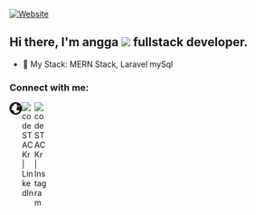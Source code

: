 [![Website](https://img.shields.io/website?label=PortfolioCV&style=for-the-badge&url=https%3A%2F%2Fanggawikanugraha.herokuapp.com)](http://anggawikanugraha.herokuapp.com/)

## Hi there, I'm angga <img src="https://raw.githubusercontent.com/MartinHeinz/MartinHeinz/master/wave.gif" width="30px"> fullstack developer.

- 🌱 My Stack: MERN Stack, Laravel mySql

### Connect with me:

[<img align="left" alt="anggawika.azurewebsites.net" width="22px" src="https://raw.githubusercontent.com/iconic/open-iconic/master/svg/globe.svg" />][website]
[<img align="left" alt="codeSTACKr | LinkedIn" width="22px" src="https://cdn.jsdelivr.net/npm/simple-icons@v3/icons/linkedin.svg" />][linkedin]
[<img align="left" alt="codeSTACKr | Instagram" width="22px" src="https://cdn.jsdelivr.net/npm/simple-icons@v3/icons/instagram.svg" />][instagram]

<br>


[website]: https://anggawika.azurewebsites.net/
[course]: http://vsCodeHero.com
[twitter]: https://twitter.com/codeSTACKr
[youtube]: https://youtube.com/codeSTACKr
[instagram]: https://www.instagram.com/anggawikaa/
[linkedin]: https://www.linkedin.com/in/angga-wika-nugraha-a45b0111a/
[webdevplaylist]: https://www.youtube.com/playlist?list=PLkwxH9e_vrAJ0WbEsFA9W3I1W-g_BTsbt
[jsplaylist]: https://www.youtube.com/playlist?list=PLkwxH9e_vrALRJKu7wfXby3MKeflhTu6B
[cssplaylist]: https://www.youtube.com/playlist?list=PLkwxH9e_vrALSdvZuEh6gqQdmDoDIoqz4
[reactplaylist]: https://www.youtube.com/playlist?list=PLkwxH9e_vrAK4TdffpxKY3QGyHCpxFcQ0
